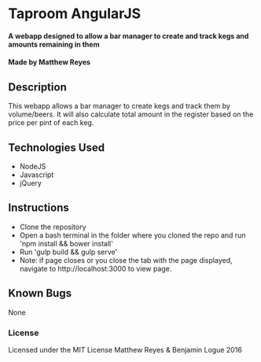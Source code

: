 # Taproom AngularJS
#### A webapp designed to allow a bar manager to create and track kegs and amounts remaining in them

#### Made by Matthew Reyes

## Description

This webapp allows a bar manager to create kegs and track them by volume/beers. It will also calculate total amount in the register based on the price per pint of each keg.

## Technologies Used

* NodeJS
* Javascript
* jQuery


## Instructions

* Clone the repository
* Open a bash terminal in the folder where you cloned the repo and run 'npm install && bower install'
* Run 'gulp build && gulp serve'
* Note: if page closes or you close the tab with the page displayed, navigate to http://localhost:3000 to view page.

## Known Bugs

None

### License

Licensed under the MIT License
Matthew Reyes & Benjamin Logue 2016
